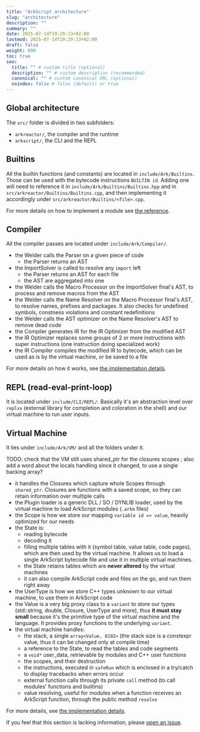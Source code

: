 ```yaml
---
title: "ArkScript architecture"
slug: "architecture"
description: ""
summary: ""
date: 2025-07-14T19:29:13+02:00
lastmod: 2025-07-14T19:29:13+02:00
draft: false
weight: 999
toc: true
seo:
  title: "" # custom title (optional)
  description: "" # custom description (recommended)
  canonical: "" # custom canonical URL (optional)
  noindex: false # false (default) or true
---
```


## Global architecture

The `src/` folder is divided in two subfolders:
- `arkreactor/`, the compiler and the runtime
- `arkscript/`, the CLI and the REPL

## Builtins

All the builtin functions (and constants) are located in `include/Ark/Builtins`. Those can be used with the bytecode instructions `BUILTIN id`. Adding one will need to reference it in `include/Ark/Builtins/Builtins.hpp` and in `src/arkreactor/Builtins/Builtins.cpp`, and then implementing it accordingly under `src/arkreactor/Builtins/<file>.cpp`.

For more details on how to implement a module see [the reference](/docs/reference/builtins).

## Compiler

All the compiler passes are located under `include/Ark/Compiler/`.

- the Welder calls the Parser on a given piece of code
    - the Parser returns an AST
- the ImportSolver is called to resolve any `import` left
    - the Parser returns an AST for each file
    - the AST are aggregated into one
- the Welder calls the Macro Processor on the ImportSolver final's AST, to process and remove macros from the AST
- the Welder calls the Name Resolver on the Macro Processor final's AST, to resolve names, prefixes and packages. It also checks for undefined symbols, constness violations and constant redefinitions
- the Welder calls the AST optimizer on the Name Resolver's AST to remove dead code
- the Compiler generates IR for the IR Optimizer from the modified AST
- the IR Optimizer replaces some groups of 2 or more instructions with super instructions (one instruction doing specialized work)
- the IR Compiler compiles the modified IR to bytecode, which can be used as is by the virtual machine, or be saved to a file

For more details on how it works, see [the implementation details](/docs/reference/architecture/compiler).

## REPL (read-eval-print-loop)

It is located under `include/CLI/REPL/`. Basically it's an abstraction level over `replxx` (external library for completion and coloration in the shell) and our virtual machine to run user inputs.

## Virtual Machine

It lies under `include/Ark/VM/` and all the folders under it.

TODO: check that the VM still uses shared_ptr for the closures scopes ; also add a word about the locals handling since it changed, to use a single backing array?

- it handles the Closures which capture whole Scopes through `shared_ptr`. Closures are functions with a saved scope, so they can retain information over multiple calls
- the Plugin loader is a generic DLL / SO / DYNLIB loader, used by the virtual machine to load ArkScript modules (`.arkm` files)
- the Scope is how we store our mapping `variable id => value`, heavily optimized for our needs
- the State is:
   - reading bytecode
   - decoding it
   - filling multiple tables with it (symbol table, value table, code pages), which are then used by the virtual machine. It allows us to load a single ArkScript bytecode file and use it in multiple virtual machines.
   - the State retains tables which are **never altered** by the virtual machines
   - it can also compile ArkScript code and files on the go, and run them right away
- the UserType is how we store C++ types unknown to our virtual machine, to use them in ArkScript code
- the Value is a very big proxy class to a `variant` to store our types (std::string, double, Closure, UserType and more), thus **it must stay small** because it's the primitive type of the virtual machine and the language. It provides proxy functions to the underlying `variant`.
- the virtual machine handles:
   - the stack, a single `array<Value, 8192>` (the stack size is a constexpr value, thus it can be changed only at compile time)
   - a reference to the State, to read the tables and code segments
   - a `void*` user_data, retrievable by modules and C++ user functions
   - the scopes, and their destruction
   - the instructions, executed in `safeRun` which is enclosed in a try/catch to display tracebacks when errors occur
   - external function calls through its private `call` method (to call modules' functions and builtins)
   - value resolving, useful for modules when a function receives an ArkScript function, through the public method `resolve`

For more details, see [the implementation details](/docs/reference/architecture/vm).

If you feel that this section is lacking information, please [open an issue](https://github.com/ArkScript-lang/website/issues/new).

